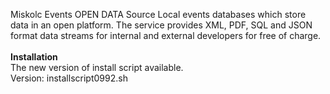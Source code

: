 Miskolc Events OPEN DATA Source Local events databases which store data in an open platform. The service provides XML, PDF, SQL and JSON format data streams for internal and external developers for free of charge.
<br><br><b>
Installation</b><br>
The new version of install script available.<br>
Version: installscript0992.sh
